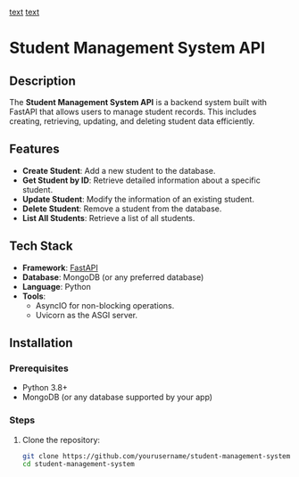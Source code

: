 [text](https://student-management-system-qn67.onrender.com)
[text](https://student-management-system-raw.onrender.com/students)

# Student Management System API

## Description
The **Student Management System API** is a backend system built with FastAPI that allows users to manage student records. This includes creating, retrieving, updating, and deleting student data efficiently.

## Features
- **Create Student**: Add a new student to the database.
- **Get Student by ID**: Retrieve detailed information about a specific student.
- **Update Student**: Modify the information of an existing student.
- **Delete Student**: Remove a student from the database.
- **List All Students**: Retrieve a list of all students.

## Tech Stack
- **Framework**: [FastAPI](https://fastapi.tiangolo.com/)
- **Database**: MongoDB (or any preferred database)
- **Language**: Python
- **Tools**: 
  - AsyncIO for non-blocking operations.
  - Uvicorn as the ASGI server.

## Installation

### Prerequisites
- Python 3.8+
- MongoDB (or any database supported by your app)

### Steps
1. Clone the repository:
   ```bash
   git clone https://github.com/yourusername/student-management-system.git
   cd student-management-system
